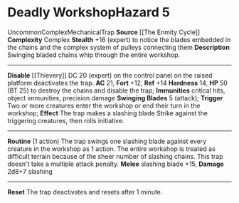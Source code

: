 ﻿---
ac: '21'
all_resistance: null
complexity: Complex
element: null
fortitude: '+12'
hardness: '14'
hazard_type: Trap
hp: 50 (BT 25) to destroy the chains and disable the trap
id: '385'
immunity:
- critical hits
- object immunities
- precision damage
level: '5'
name: Deadly Workshop
rarity: Uncommon
reflex: '+14'
resistance: null
school: null
source: '[[DATABASE/source/The Enmity Cycle|The Enmity Cycle]]'
trait:
- '[[DATABASE/trait/Complex|Complex]]'
- '[[DATABASE/trait/Mechanical|Mechanical]]'
- '[[DATABASE/trait/Trap|Trap]]'
- '[[DATABASE/trait/Uncommon|Uncommon]]'
type: Hazard
weakness: null
will: null

---
# Deadly Workshop<span class="item-type">Hazard 5</span>

<span class="trait-uncommon item-trait">Uncommon</span><span class="item-trait">Complex</span><span class="item-trait">Mechanical</span><span class="item-trait">Trap</span>
**Source** [[The Enmity Cycle]]
**Complexity** Complex
**Stealth** +16 (expert) to notice the blades embedded in the chains and the complex system of pulleys connecting them
**Description** Swinging bladed chains whip through the entire workshop.

---
**Disable** [[Thievery]] DC 20 (expert) on the control panel on the raised platform deactivates the trap.
**AC** 21, **Fort** +12, **Ref** +14
**Hardness** 14, **HP** 50 (BT 25) to destroy the chains and disable the trap; **Immunities** critical hits, object immunities, precision damage
**Swinging Blades** <span class="action-icon">5</span> (attack); **Trigger** Two or more creatures enter the workshop or end their turn in the workshop; **Effect** The trap makes a slashing blade Strike against the triggering creatures, then rolls initiative.

---
**Routine** (1 action) The trap swings one slashing blade against every creature in the workshop as 1 action. The entire workshop is treated as difficult terrain because of the sheer number of slashing chains. This trap doesn't take a multiple attack penalty.
 **Melee** slashing blade +15, **Damage** 2d8+7 slashing

---
**Reset** The trap deactivates and resets after 1 minute.